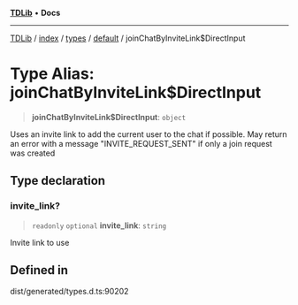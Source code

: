 [**TDLib**](../../../../../../README.md) • **Docs**

***

[TDLib](../../../../../../modules.md) / [index](../../../../../README.md) / [types](../../../README.md) / [default](../README.md) / joinChatByInviteLink$DirectInput

# Type Alias: joinChatByInviteLink$DirectInput

> **joinChatByInviteLink$DirectInput**: `object`

Uses an invite link to add the current user to the chat if possible. May return an error with a message "INVITE_REQUEST_SENT" if only a join request was created

## Type declaration

### invite\_link?

> `readonly` `optional` **invite\_link**: `string`

Invite link to use

## Defined in

dist/generated/types.d.ts:90202
